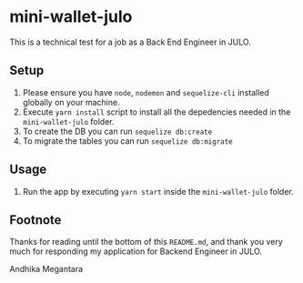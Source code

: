 # mini-wallet-julo
This is a technical test for a job as a Back End Engineer in JULO.


## Setup

  1. Please ensure you have `node`, `nodemon` and `sequelize-cli` installed globally on your machine.
  2. Execute `yarn install` script to install all the depedencies needed in the `mini-wallet-julo` folder.
  3. To create the DB you can run `sequelize db:create`
  4. To migrate the tables you can run `sequelize db:migrate`


## Usage

  1. Run the app by executing `yarn start` inside the `mini-wallet-julo` folder.


## Footnote 

  Thanks for reading until the bottom of this `README.md`, and thank you very much for responding my application for
  Backend Engineer in JULO.

  Andhika Megantara
